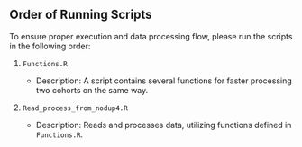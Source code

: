 ## Order of Running Scripts

To ensure proper execution and data processing flow, please run the scripts in the following order:

1. `Functions.R`
   - Description: A script contains several functions for faster processing two cohorts on the same way.

2. `Read_process_from_nodup4.R`
   - Description: Reads and processes data, utilizing functions defined in `Functions.R`.

